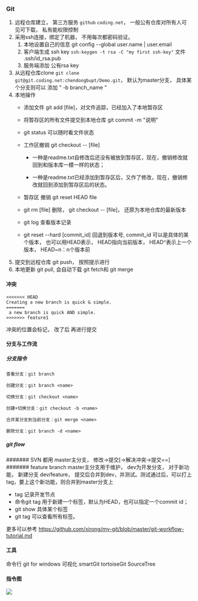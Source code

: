 ### Git

1. 远程仓库建立， 第三方服务 `github`   `coding.net`， 一般公有仓库对所有人可见可下载， 私有能权限控制
2. 采用ssh连接，绑定了机器， 不用每次都密码验证。
   1. 本地设置自己的信息  git config --global user.name | user.email 
   2. 客户端生成 ssh key `ssh-keygen -t rsa -C "my first ssh-key"`  文件 .ssh/id_rsa.pub
   3. 服务端添加 公有rsa key
3. 从远程仓库clone  `git clone git@git.coding.net:chendongbupt/Demo.git`， 默认为master分支， 具体某个分支则可以 添加 " -b branch_name "
4. 本地操作 
    * 添加文件 git add [file]，对文件追踪，已经加入了本地暂存区
    * 将暂存区的所有文件提交到本地仓库 git commit -m "说明"
    * git status 可以随时看文件状态
    * 工作区撤销 git checkout -- [file]  
      * 一种是readme.txt自修改后还没有被放到暂存区，现在，撤销修改就回到和版本库一模一样的状态；

      * 一种是readme.txt已经添加到暂存区后，又作了修改，现在，撤销修改就回到添加到暂存区后的状态。
     
	* 暂存区 撤销  git reset HEAD file
	* git rm [file] 删除， git checkout -- [file]， 还原为本地仓库的最新版本
	* git log 查看版本记录
	* git reset --hard [commit_id] 回退到版本号, commit_id 可以是具体的某个版本， 也可以用HEAD表示， HEAD指向当前版本， HEAD^表示上一个版本， HEAD~n：n个版本前
5. 提交到远程仓库 git push， 按照提示进行
6. 本地更新 git pull, 会自动下载 git fetch和 git merge


#### 冲突

    <<<<<<< HEAD
    Creating a new branch is quick & simple.
    =======
     a new branch is quick AND simple.
    >>>>>>> feature1

冲突的位置会标记， 改了后 再进行提交

#### 分支与工作流
##### 分支指令
	查看分支：git branch

	创建分支：git branch <name>
	
	切换分支：git checkout <name>
	
	创建+切换分支：git checkout -b <name>
	
	合并某分支到当前分支：git merge <name>
	
	删除分支：git branch -d <name>

##### git flow
####### SVN
都用 master主分支， 修改->提交[->解决冲突->提交==]
####### feature branch
master主分支用于维护， dev为开发分支， 对于新功能， 新建分支 dev/feature， 提交后合并到dev，并测试。测试通过后，可以打上tag，要上这个新功能，则合并到master分支上

* tag 记录开发节点
* 命令git tag <name>用于新建一个标签，默认为HEAD，也可以指定一个commit id；
* git show 具体某个标签
* git tag 可以查看所有标签。

更多可以参考 <https://github.com/xirong/my-git/blob/master/git-workflow-tutorial.md>

#### 工具
命令行 git for windows
可视化 smartGit tortoiseGit SourceTree

#### 指令图
![](git.jpg)
